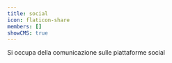 ```yaml
---
title: social
icon: flaticon-share
members: []
showCMS: true
---
```


Si occupa della comunicazione sulle piattaforme social
